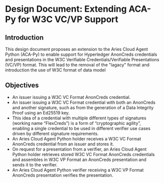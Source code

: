 # Design Document: Extending ACA-Py for W3C VC/VP Support

## Introduction

This design document proposes an extension to the Aries Cloud Agent Python (ACA-Py) to enable support for Hyperledger AnonCreds credentials and presentations in the W3C Verifiable Credentials/Verifiable Presentations (VC/VP) format. This will lead to the removal of the "lagacy" format and introduction the use of W3C format of data model

## Objectives 

- An issuer issuing a W3C VC Format AnonCreds credential.
- An issuer issuing a W3C VC Format credential with both an AnonCreds and another signature, such as from the generation of a Data Integrity Proof using an Ed25519 key.
- This idea of a credential with multiple different types of signatures (working name “FlexCreds”) is a form of “cryptographic agility”, enabling a single credential to be used in different verifier use cases driven by different signature requirements.
- An Aries Cloud Agent Python holder receives a W3C VC Format AnonCreds credential from an issuer and stores it.
- On request for a presentation from a verifier, an Aries Cloud Agent Python holder retrieves stored W3C VC Format AnonCreds credentials and assembles in W3C VP Format an AnonCreds presentation and sends it to the verifier.
- An Aries Cloud Agent Python verifier receiving a W3C VP Format AnonCreds presentation verifies the presentation.


